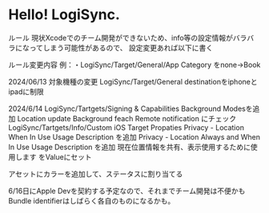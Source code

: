 # Hello! LogiSync.

ルール
現状Xcodeでのチーム開発ができないため、info等の設定情報がバラバラになってしまう可能性があるので、
設定変更あれば以下に書く

ルール変更内容
例：・LogiSync/Target/General/App Category をnone->Book

2024/06/13
対象機種の変更
LogiSync/Target/General destinationをiphoneとipadに制限

2024/6/14
LogiSync/Tartgets/Signing & Capabilities 
Background Modesを追加
Location update
Background feach
Remote notification にチェック
LogiSync/Tartgets/Info/Custom iOS Target Propaties
Privacy - Location When In Use Usage Description を追加
Privacy - Location Always and When In Use Usage Description を追加
現在位置情報を共有、表示使用するために使用します をValueにセット

アセットにカラーを追加して、ステータスに割り当てる


6/16日にApple Devを契約する予定なので、それまでチーム開発は不便かも
Bundle identifierはしばらく各自のものになるかも。

